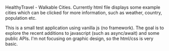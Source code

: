 HealthyTravel - Walkable Cities. Currently html file displays some example cities which can be clicked for more information, such as weather, country, population etc. 

This is a small test application using vanilla js (no framework). The goal is to explore the recent additions to javascript (such as async/await) and some public APIs. I'm not focusing on graphic design, so the html/css is very basic.

